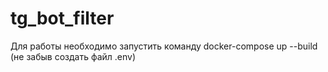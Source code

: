 # tg_bot_filter
Для работы необходимо запустить команду docker-compose up --build (не забыв создать файл .env)
